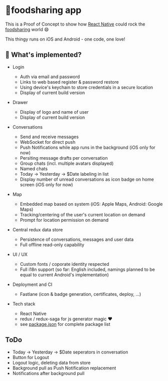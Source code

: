 # 🍴foodsharing app

This is a Proof of Concept to show how [React Native](https://github.com/facebook/react-native) could rock the [foodsharing](https://foodsharing.network) world :smile:

This thingy runs on iOS and Android - one code, one love!


## 🎉 What's implemented?

* Login
  * Auth via email and password
  * Links to web based register & password restore
  * Using device's keychain to store credentials in a secure location
  * Display of current build version

* Drawer
  * Display of logo and name of user
  * Display of current build version

* Conversations
  * Send and receive messages
  * WebSocket for direct push
  * Push Notifications while app runs in the background (iOS only for now)
  * Persiting message drafts per conversation
  * Group chats (incl. multiple avatars displayed)
  * Named chats
  * Today -> Yesterday -> $Date labeling in list
  * Display number of unread conversations as icon badge on home screen (iOS only for now)

* Map
  * Embedded map based on system (iOS: Apple Maps, Android: Google Maps)
  * Tracking/centering of the user's current location on demand
  * Prompt for location permission on demand

* Central redux data store
  * Persistence of conversations, messages and user data
  * Full offline read-only capability

* UI / UX
  * Custom fonts / coporate identity respected
  * Full i18n support (so far: English included, namings planned to be equal to current Android's implementation)

* Deployment and CI
  * Fastlane (icon & badge generation, certificates, deploy, ...)

* Tech stack
  * React Native
  * redux / redux-saga for js generator magic :heart:
  * see [package.json](https://github.com/rastapasta/foodsharing/blob/master/package.json) for complete package list

## ToDo

* Today -> Yesterday -> $Date seperators in conversation
* Button for Logout
* Logout logic, deleting data from store
* Background pull as Push Notification replacement
* Notifications after background pull
